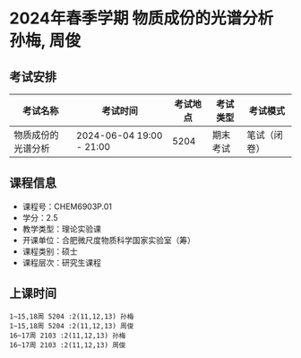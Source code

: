 # 2024年春季学期 物质成份的光谱分析 孙梅, 周俊




## 考试安排

| 考试名称 | 考试时间 | 考试地点 | 考试类型 | 考试模式 |
| -------- | -------- | -------- | -------- | -------- |
| 物质成份的光谱分析 | 2024-06-04 19:00 - 21:00 | 5204 | 期末考试 | 笔试（闭卷） |





## 课程信息

- 课程号：CHEM6903P.01
- 学分：2.5
- 教学类型：理论实验课
- 开课单位：合肥微尺度物质科学国家实验室（筹）
- 课程类别：硕士
- 课程层次：研究生课程

## 上课时间

```
1~15,18周 5204 :2(11,12,13) 孙梅
1~15,18周 5204 :2(11,12,13) 周俊
16~17周 2103 :2(11,12,13) 孙梅
16~17周 2103 :2(11,12,13) 周俊
```

